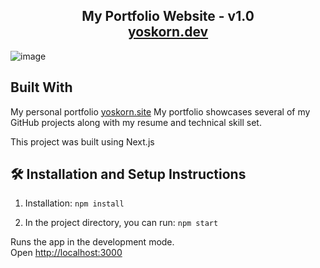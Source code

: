 <h2 align="center">
  My Portfolio Website - v1.0<br/>
  <a href="https://yoskorn.dev" target="_blank">yoskorn.dev</a>
</h2>

![image](https://github.com/Yoskorn-Git/my-webfolio-repo/assets/57613606/c6415130-4c4e-4033-9318-da8a5d7543b1)

## Built With

My personal portfolio <a href="https://yoskorn.dev" target="_blank">yoskorn.site</a> My portfolio showcases several of my GitHub projects along with my resume and technical skill set.<br/>

This project was built using Next.js

## 🛠 Installation and Setup Instructions

1. Installation: `npm install`

2. In the project directory, you can run: `npm start`

Runs the app in the development mode.\
Open [http://localhost:3000](http://localhost:3000)


